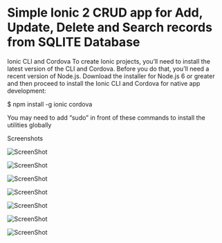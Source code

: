 Simple Ionic 2 CRUD app for Add, Update, Delete and Search records from SQLITE Database
=====================

Ionic CLI and Cordova
To create Ionic projects, you’ll need to install the latest version of the CLI and Cordova. Before you do that, you’ll need a recent version of Node.js. Download the installer for Node.js 6 or greater and then proceed to install the Ionic CLI and Cordova for native app development:

$ npm install -g ionic cordova

You may need to add “sudo” in front of these commands to install the utilities globally





Screenshots



![ScreenShot](https://i.imgur.com/sVPGQtZ.png)


![ScreenShot](https://i.imgur.com/6EhEPe3.png)


![ScreenShot](https://i.imgur.com/TvBR3UO.png)


![ScreenShot](https://i.imgur.com/xxrnpfh.png)


![ScreenShot](https://i.imgur.com/MEVCKF3.png)


![ScreenShot](https://i.imgur.com/BdQVYQQ.png)


![ScreenShot](https://i.imgur.com/HTUiPNg.png)







